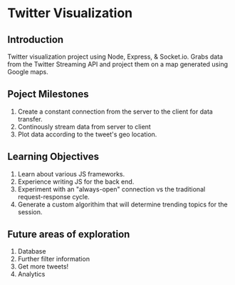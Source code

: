 # Twitter Visualization

## Introduction

Twitter visualization project using Node, Express, & Socket.io. Grabs data from the Twitter Streaming API and project them on a map generated using Google maps.

## Poject Milestones

1. Create a constant connection from the server to the client for data transfer.
2. Continously stream data from server to client
3. Plot data according to the tweet's geo location.

## Learning Objectives

1. Learn about various JS frameworks.
2. Experience writing JS for the back end.
3. Experiment with an "always-open" connection vs the traditional request-response cycle.
4. Generate a custom algorithim that will determine trending topics for the session.

## Future areas of exploration

1. Database
2. Further filter information
3. Get more tweets!
4. Analytics

<!-- ## References -->